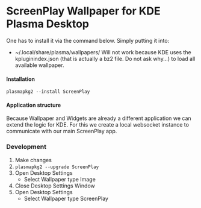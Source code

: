 # ScreenPlay Wallpaper for KDE Plasma Desktop

One has to install it via the command below. Simply putting it into:
* ~/.local/share/plasma/wallpapers/
Will not work because KDE uses the kpluginindex.json (that is actually a bz2 file. Do not ask why...) to load all available wallpaper. 

#### Installation
```
plasmapkg2 --install ScreenPlay
```

#### Application structure
Because Wallpaper and Widgets are already a different application we can extend the logic for KDE. For this we create a local websocket instance to communicate with our main ScreenPlay app.

### Development
1. Make changes
1. `plasmapkg2 --upgrade ScreenPlay`
1. Open Desktop Settings
    - Select Wallpaper type Image
1. Close Desktop Settings Window
1. Open Desktop Settings
    - Select Wallpaper type ScreenPlay

